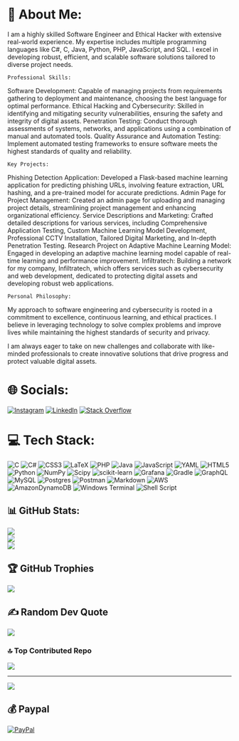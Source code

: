 # 💫 About Me:

I am a highly skilled Software Engineer and Ethical Hacker with extensive real-world experience. My expertise includes multiple programming languages like C#, C, Java, Python, PHP, JavaScript, and SQL. I excel in developing robust, efficient, and scalable software solutions tailored to diverse project needs.

```
Professional Skills:
```
Software Development: Capable of managing projects from requirements gathering to deployment and maintenance, choosing the best language for optimal performance.
Ethical Hacking and Cybersecurity: Skilled in identifying and mitigating security vulnerabilities, ensuring the safety and integrity of digital assets.
Penetration Testing: Conduct thorough assessments of systems, networks, and applications using a combination of manual and automated tools.
Quality Assurance and Automation Testing: Implement automated testing frameworks to ensure software meets the highest standards of quality and reliability.

```
Key Projects:
```
Phishing Detection Application: Developed a Flask-based machine learning application for predicting phishing URLs, involving feature extraction, URL hashing, and a pre-trained model for accurate predictions.
Admin Page for Project Management: Created an admin page for uploading and managing project details, streamlining project management and enhancing organizational efficiency.
Service Descriptions and Marketing: Crafted detailed descriptions for various services, including Comprehensive Application Testing, Custom Machine Learning Model Development, Professional CCTV Installation, Tailored Digital Marketing, and In-depth Penetration Testing.
Research Project on Adaptive Machine Learning Model: Engaged in developing an adaptive machine learning model capable of real-time learning and performance improvement.
Infiltratech: Building a network for my company, Infiltratech, which offers services such as cybersecurity and web development, dedicated to protecting digital assets and developing robust web applications.
```
Personal Philosophy:
```
My approach to software engineering and cybersecurity is rooted in a commitment to excellence, continuous learning, and ethical practices. I believe in leveraging technology to solve complex problems and improve lives while maintaining the highest standards of security and privacy.

I am always eager to take on new challenges and collaborate with like-minded professionals to create innovative solutions that drive progress and protect valuable digital assets.


# 🌐 Socials:
[![Instagram](https://img.shields.io/badge/Instagram-%23E4405F.svg?logo=Instagram&logoColor=white)](https://www.instagram.com/lukan1ko/)
[![LinkedIn](https://img.shields.io/badge/LinkedIn-%230077B5.svg?logo=linkedin&logoColor=white)](https://www.linkedin.com/in/luka-nikolaisvili-925861187/)
[![Stack Overflow](https://img.shields.io/badge/-Stackoverflow-FE7A16?logo=stack-overflow&logoColor=white)](https://stackoverflow.com/users/26595613/luka-nikolaisvili)
# 💻 Tech Stack:
![C](https://img.shields.io/badge/c-%2300599C.svg?style=for-the-badge&logo=c&logoColor=white) ![C#](https://img.shields.io/badge/c%23-%23239120.svg?style=for-the-badge&logo=csharp&logoColor=white) ![CSS3](https://img.shields.io/badge/css3-%231572B6.svg?style=for-the-badge&logo=css3&logoColor=white) ![LaTeX](https://img.shields.io/badge/latex-%23008080.svg?style=for-the-badge&logo=latex&logoColor=white) ![PHP](https://img.shields.io/badge/php-%23777BB4.svg?style=for-the-badge&logo=php&logoColor=white) ![Java](https://img.shields.io/badge/java-%23ED8B00.svg?style=for-the-badge&logo=openjdk&logoColor=white) ![JavaScript](https://img.shields.io/badge/javascript-%23323330.svg?style=for-the-badge&logo=javascript&logoColor=%23F7DF1E) ![YAML](https://img.shields.io/badge/yaml-%23ffffff.svg?style=for-the-badge&logo=yaml&logoColor=151515) ![HTML5](https://img.shields.io/badge/html5-%23E34F26.svg?style=for-the-badge&logo=html5&logoColor=white) ![Python](https://img.shields.io/badge/python-3670A0?style=for-the-badge&logo=python&logoColor=ffdd54) ![NumPy](https://img.shields.io/badge/numpy-%23013243.svg?style=for-the-badge&logo=numpy&logoColor=white) ![Scipy](https://img.shields.io/badge/SciPy-%230C55A5.svg?style=for-the-badge&logo=scipy&logoColor=%white) ![scikit-learn](https://img.shields.io/badge/scikit--learn-%23F7931E.svg?style=for-the-badge&logo=scikit-learn&logoColor=white) ![Grafana](https://img.shields.io/badge/grafana-%23F46800.svg?style=for-the-badge&logo=grafana&logoColor=white) ![Gradle](https://img.shields.io/badge/Gradle-02303A.svg?style=for-the-badge&logo=Gradle&logoColor=white) ![GraphQL](https://img.shields.io/badge/-GraphQL-E10098?style=for-the-badge&logo=graphql&logoColor=white) ![MySQL](https://img.shields.io/badge/mysql-4479A1.svg?style=for-the-badge&logo=mysql&logoColor=white) ![Postgres](https://img.shields.io/badge/postgres-%23316192.svg?style=for-the-badge&logo=postgresql&logoColor=white) ![Postman](https://img.shields.io/badge/Postman-FF6C37?style=for-the-badge&logo=postman&logoColor=white) ![Markdown](https://img.shields.io/badge/markdown-%23000000.svg?style=for-the-badge&logo=markdown&logoColor=white) ![AWS](https://img.shields.io/badge/AWS-%23FF9900.svg?style=for-the-badge&logo=amazon-aws&logoColor=white) ![AmazonDynamoDB](https://img.shields.io/badge/Amazon%20DynamoDB-4053D6?style=for-the-badge&logo=Amazon%20DynamoDB&logoColor=white) ![Windows Terminal](https://img.shields.io/badge/Windows%20Terminal-%234D4D4D.svg?style=for-the-badge&logo=windows-terminal&logoColor=white) ![Shell Script](https://img.shields.io/badge/shell_script-%23121011.svg?style=for-the-badge&logo=gnu-bash&logoColor=white)
## 📊 GitHub Stats:
![](https://github-readme-stats.vercel.app/api?username=lukanikolaisvili&theme=default_repocard&hide_border=true&include_all_commits=false&count_private=false)<br/>
![](https://github-readme-streak-stats.herokuapp.com/?user=lukanikolaisvili&theme=default_repocard&hide_border=true)<br/>
![](https://github-readme-stats.vercel.app/api/top-langs/?username=lukanikolaisvili&theme=default_repocard&hide_border=true&include_all_commits=false&count_private=false&layout=compact)

## 🏆 GitHub Trophies
![](https://github-profile-trophy.vercel.app/?username=lukanikolaisvili&theme=dracula&no-frame=false&no-bg=false&margin-w=4)

## ✍️ Random Dev Quote
![](https://quotes-github-readme.vercel.app/api?type=horizontal&theme=radical)

### 🔝 Top Contributed Repo
![](https://github-contributor-stats.vercel.app/api?username=lukanikolaisvili&limit=5&theme=dark&combine_all_yearly_contributions=true)

---
[![](https://visitcount.itsvg.in/api?id=lukanikolaisvili&icon=0&color=1)](https://visitcount.itsvg.in)

  ## 💰 Paypal
  [![PayPal](https://img.shields.io/badge/PayPal-00457C?style=for-the-badge&logo=paypal&logoColor=white)](https://paypal.me/https://paypal.me/LUKANIKOLAISVILI?country.x=CA&locale.x=en_US) 

  
<!-- Proudly created with GPRM ( https://gprm.itsvg.in ) -->
